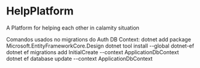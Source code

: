 # HelpPlatform
 A Platform for helping each other in calamity situation

Comandos usados no migrations do Auth DB Context:
dotnet add package Microsoft.EntityFrameworkCore.Design
dotnet tool install --global dotnet-ef  
dotnet ef migrations add InitialCreate --context ApplicationDbContext    
dotnet ef database update --context ApplicationDbContext  